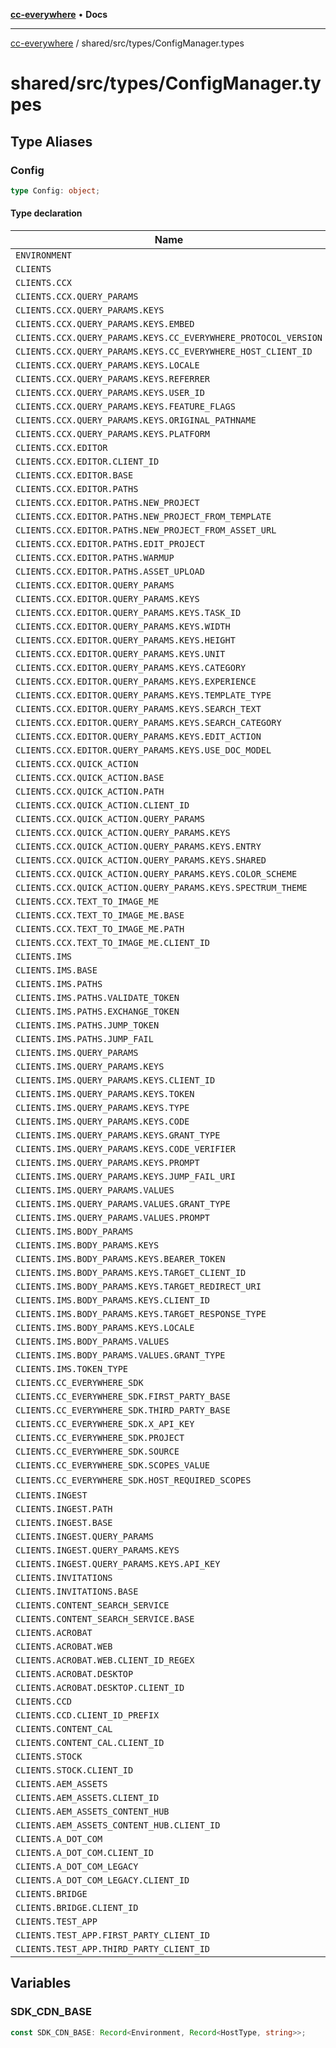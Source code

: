 [**cc-everywhere**](../../../index.md) • **Docs**

***

[cc-everywhere](../../../index.md) / shared/src/types/ConfigManager.types

# shared/src/types/ConfigManager.types

## Type Aliases

### Config

```ts
type Config: object;
```

#### Type declaration

| Name | Type |
| ------ | ------ |
| `ENVIRONMENT` | [`Environment`](HostInfo.md#environment) |
| `CLIENTS` | `object` |
| `CLIENTS.CCX` | `object` |
| `CLIENTS.CCX.QUERY_PARAMS` | `object` |
| `CLIENTS.CCX.QUERY_PARAMS.KEYS` | `object` |
| `CLIENTS.CCX.QUERY_PARAMS.KEYS.EMBED` | `string` |
| `CLIENTS.CCX.QUERY_PARAMS.KEYS.CC_EVERYWHERE_PROTOCOL_VERSION` | `string` |
| `CLIENTS.CCX.QUERY_PARAMS.KEYS.CC_EVERYWHERE_HOST_CLIENT_ID` | `string` |
| `CLIENTS.CCX.QUERY_PARAMS.KEYS.LOCALE` | `string` |
| `CLIENTS.CCX.QUERY_PARAMS.KEYS.REFERRER` | `string` |
| `CLIENTS.CCX.QUERY_PARAMS.KEYS.USER_ID` | `string` |
| `CLIENTS.CCX.QUERY_PARAMS.KEYS.FEATURE_FLAGS` | `string` |
| `CLIENTS.CCX.QUERY_PARAMS.KEYS.ORIGINAL_PATHNAME` | `string` |
| `CLIENTS.CCX.QUERY_PARAMS.KEYS.PLATFORM` | `string` |
| `CLIENTS.CCX.EDITOR` | `object` |
| `CLIENTS.CCX.EDITOR.CLIENT_ID` | `string` |
| `CLIENTS.CCX.EDITOR.BASE` | `string` |
| `CLIENTS.CCX.EDITOR.PATHS` | `object` |
| `CLIENTS.CCX.EDITOR.PATHS.NEW_PROJECT` | `string` |
| `CLIENTS.CCX.EDITOR.PATHS.NEW_PROJECT_FROM_TEMPLATE` | `string` |
| `CLIENTS.CCX.EDITOR.PATHS.NEW_PROJECT_FROM_ASSET_URL` | `string` |
| `CLIENTS.CCX.EDITOR.PATHS.EDIT_PROJECT` | `string` |
| `CLIENTS.CCX.EDITOR.PATHS.WARMUP` | `string` |
| `CLIENTS.CCX.EDITOR.PATHS.ASSET_UPLOAD` | `string` |
| `CLIENTS.CCX.EDITOR.QUERY_PARAMS` | `object` |
| `CLIENTS.CCX.EDITOR.QUERY_PARAMS.KEYS` | `object` |
| `CLIENTS.CCX.EDITOR.QUERY_PARAMS.KEYS.TASK_ID` | `string` |
| `CLIENTS.CCX.EDITOR.QUERY_PARAMS.KEYS.WIDTH` | `string` |
| `CLIENTS.CCX.EDITOR.QUERY_PARAMS.KEYS.HEIGHT` | `string` |
| `CLIENTS.CCX.EDITOR.QUERY_PARAMS.KEYS.UNIT` | `string` |
| `CLIENTS.CCX.EDITOR.QUERY_PARAMS.KEYS.CATEGORY` | `string` |
| `CLIENTS.CCX.EDITOR.QUERY_PARAMS.KEYS.EXPERIENCE` | `string` |
| `CLIENTS.CCX.EDITOR.QUERY_PARAMS.KEYS.TEMPLATE_TYPE` | `string` |
| `CLIENTS.CCX.EDITOR.QUERY_PARAMS.KEYS.SEARCH_TEXT` | `string` |
| `CLIENTS.CCX.EDITOR.QUERY_PARAMS.KEYS.SEARCH_CATEGORY` | `string` |
| `CLIENTS.CCX.EDITOR.QUERY_PARAMS.KEYS.EDIT_ACTION` | `string` |
| `CLIENTS.CCX.EDITOR.QUERY_PARAMS.KEYS.USE_DOC_MODEL` | `string` |
| `CLIENTS.CCX.QUICK_ACTION` | `object` |
| `CLIENTS.CCX.QUICK_ACTION.BASE` | `string` |
| `CLIENTS.CCX.QUICK_ACTION.PATH` | `string` |
| `CLIENTS.CCX.QUICK_ACTION.CLIENT_ID` | `string` |
| `CLIENTS.CCX.QUICK_ACTION.QUERY_PARAMS` | `object` |
| `CLIENTS.CCX.QUICK_ACTION.QUERY_PARAMS.KEYS` | `object` |
| `CLIENTS.CCX.QUICK_ACTION.QUERY_PARAMS.KEYS.ENTRY` | `string` |
| `CLIENTS.CCX.QUICK_ACTION.QUERY_PARAMS.KEYS.SHARED` | `string` |
| `CLIENTS.CCX.QUICK_ACTION.QUERY_PARAMS.KEYS.COLOR_SCHEME` | `string` |
| `CLIENTS.CCX.QUICK_ACTION.QUERY_PARAMS.KEYS.SPECTRUM_THEME` | `string` |
| `CLIENTS.CCX.TEXT_TO_IMAGE_ME` | `object` |
| `CLIENTS.CCX.TEXT_TO_IMAGE_ME.BASE` | `string` |
| `CLIENTS.CCX.TEXT_TO_IMAGE_ME.PATH` | `string` |
| `CLIENTS.CCX.TEXT_TO_IMAGE_ME.CLIENT_ID` | `string` |
| `CLIENTS.IMS` | `object` |
| `CLIENTS.IMS.BASE` | `string` |
| `CLIENTS.IMS.PATHS` | `object` |
| `CLIENTS.IMS.PATHS.VALIDATE_TOKEN` | `string` |
| `CLIENTS.IMS.PATHS.EXCHANGE_TOKEN` | `string` |
| `CLIENTS.IMS.PATHS.JUMP_TOKEN` | `string` |
| `CLIENTS.IMS.PATHS.JUMP_FAIL` | `string` |
| `CLIENTS.IMS.QUERY_PARAMS` | `object` |
| `CLIENTS.IMS.QUERY_PARAMS.KEYS` | `object` |
| `CLIENTS.IMS.QUERY_PARAMS.KEYS.CLIENT_ID` | `string` |
| `CLIENTS.IMS.QUERY_PARAMS.KEYS.TOKEN` | `string` |
| `CLIENTS.IMS.QUERY_PARAMS.KEYS.TYPE` | `string` |
| `CLIENTS.IMS.QUERY_PARAMS.KEYS.CODE` | `string` |
| `CLIENTS.IMS.QUERY_PARAMS.KEYS.GRANT_TYPE` | `string` |
| `CLIENTS.IMS.QUERY_PARAMS.KEYS.CODE_VERIFIER` | `string` |
| `CLIENTS.IMS.QUERY_PARAMS.KEYS.PROMPT` | `string` |
| `CLIENTS.IMS.QUERY_PARAMS.KEYS.JUMP_FAIL_URI` | `string` |
| `CLIENTS.IMS.QUERY_PARAMS.VALUES` | `object` |
| `CLIENTS.IMS.QUERY_PARAMS.VALUES.GRANT_TYPE` | `string` |
| `CLIENTS.IMS.QUERY_PARAMS.VALUES.PROMPT` | `string` |
| `CLIENTS.IMS.BODY_PARAMS` | `object` |
| `CLIENTS.IMS.BODY_PARAMS.KEYS` | `object` |
| `CLIENTS.IMS.BODY_PARAMS.KEYS.BEARER_TOKEN` | `string` |
| `CLIENTS.IMS.BODY_PARAMS.KEYS.TARGET_CLIENT_ID` | `string` |
| `CLIENTS.IMS.BODY_PARAMS.KEYS.TARGET_REDIRECT_URI` | `string` |
| `CLIENTS.IMS.BODY_PARAMS.KEYS.CLIENT_ID` | `string` |
| `CLIENTS.IMS.BODY_PARAMS.KEYS.TARGET_RESPONSE_TYPE` | `string` |
| `CLIENTS.IMS.BODY_PARAMS.KEYS.LOCALE` | `string` |
| `CLIENTS.IMS.BODY_PARAMS.VALUES` | `object` |
| `CLIENTS.IMS.BODY_PARAMS.VALUES.GRANT_TYPE` | `string` |
| `CLIENTS.IMS.TOKEN_TYPE` | `string` |
| `CLIENTS.CC_EVERYWHERE_SDK` | `object` |
| `CLIENTS.CC_EVERYWHERE_SDK.FIRST_PARTY_BASE` | `string` |
| `CLIENTS.CC_EVERYWHERE_SDK.THIRD_PARTY_BASE` | `string` |
| `CLIENTS.CC_EVERYWHERE_SDK.X_API_KEY` | `string` |
| `CLIENTS.CC_EVERYWHERE_SDK.PROJECT` | `string` |
| `CLIENTS.CC_EVERYWHERE_SDK.SOURCE` | `string` |
| `CLIENTS.CC_EVERYWHERE_SDK.SCOPES_VALUE` | `string` |
| `CLIENTS.CC_EVERYWHERE_SDK.HOST_REQUIRED_SCOPES` | `string`[] |
| `CLIENTS.INGEST` | `object` |
| `CLIENTS.INGEST.PATH` | `string` |
| `CLIENTS.INGEST.BASE` | `string` |
| `CLIENTS.INGEST.QUERY_PARAMS` | `object` |
| `CLIENTS.INGEST.QUERY_PARAMS.KEYS` | `object` |
| `CLIENTS.INGEST.QUERY_PARAMS.KEYS.API_KEY` | `string` |
| `CLIENTS.INVITATIONS` | `object` |
| `CLIENTS.INVITATIONS.BASE` | `string` |
| `CLIENTS.CONTENT_SEARCH_SERVICE` | `object` |
| `CLIENTS.CONTENT_SEARCH_SERVICE.BASE` | `string` |
| `CLIENTS.ACROBAT` | `object` |
| `CLIENTS.ACROBAT.WEB` | `object` |
| `CLIENTS.ACROBAT.WEB.CLIENT_ID_REGEX` | `RegExp` |
| `CLIENTS.ACROBAT.DESKTOP` | `object` |
| `CLIENTS.ACROBAT.DESKTOP.CLIENT_ID` | `string` |
| `CLIENTS.CCD` | `object` |
| `CLIENTS.CCD.CLIENT_ID_PREFIX` | `string` |
| `CLIENTS.CONTENT_CAL` | `object` |
| `CLIENTS.CONTENT_CAL.CLIENT_ID` | `string` |
| `CLIENTS.STOCK` | `object` |
| `CLIENTS.STOCK.CLIENT_ID` | `string` |
| `CLIENTS.AEM_ASSETS` | `object` |
| `CLIENTS.AEM_ASSETS.CLIENT_ID` | `string` |
| `CLIENTS.AEM_ASSETS_CONTENT_HUB` | `object` |
| `CLIENTS.AEM_ASSETS_CONTENT_HUB.CLIENT_ID` | `string` |
| `CLIENTS.A_DOT_COM` | `object` |
| `CLIENTS.A_DOT_COM.CLIENT_ID` | `string` |
| `CLIENTS.A_DOT_COM_LEGACY` | `object` |
| `CLIENTS.A_DOT_COM_LEGACY.CLIENT_ID` | `string` |
| `CLIENTS.BRIDGE` | `object` |
| `CLIENTS.BRIDGE.CLIENT_ID` | `string` |
| `CLIENTS.TEST_APP` | `object` |
| `CLIENTS.TEST_APP.FIRST_PARTY_CLIENT_ID` | `string` |
| `CLIENTS.TEST_APP.THIRD_PARTY_CLIENT_ID` | `string` |

## Variables

### SDK\_CDN\_BASE

```ts
const SDK_CDN_BASE: Record<Environment, Record<HostType, string>>;
```
